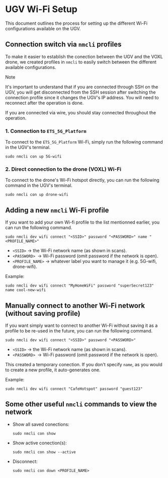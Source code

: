 # UGV Wi-Fi Setup
This document outlines the process for setting up the different Wi-Fi configurations available on the UGV.

## Connection switch via `nmcli` profiles

To make it easier to establish the conection between the UGV and the VOXL drone, we created profiles in `nmcli` to easily switch between the different available configurations.

> [!NOTE]
> It's important to understand that if you are connected through SSH on the UGV, you will get disconnected from the SSH session after switching the connection profile since it changes the UGV's IP address. You will need to reconnect after the operation is done.
>
> If you are connected via wire, you should stay connected throughout the operation.

### 1. Connection to `ETS_5G_Platform`

To connect to the `ETS_5G_Platform` Wi-Fi, simply run the following command in the UGV's terminal.

```shell
sudo nmcli con up 5G-wifi
```

### 2. Direct connection to the drone (VOXL) Wi-Fi

To connect to the drone's Wi-Fi hotspot directly, you can run the following command in the UGV's terminal.

```shell
sudo nmcli con up drone-wifi
```

## Adding a new `nmcli` Wi-Fi profile

If you want to add your own Wi-fi profile to the list mentionned earlier, you can run the following command.

```shell
sudo nmcli dev wifi connect "<SSID>" password "<PASSWORD>" name "<PROFILE_NAME>"
```

- `<SSID>` → the Wi-Fi network name (as shown in scans).
- `<PASSWORD> `→ Wi-Fi password (omit password if the network is open).
- `<PROFILE_NAME>` → whatever label you want to manage it (e.g. 5G-wifi, drone-wifi).

Example:
```shell
sudo nmcli dev wifi connect "MyHomeWiFi" password "superSecret123" name cool-new-wifi
```

## Manually connect to another Wi-Fi network (without saving profile)

If you want simply want to connect to another Wi-Fi without saving it as a profile to be re-used in the future, you can run the following command.

```shell
sudo nmcli dev wifi connect "<SSID>" password "<PASSWORD>"
```

- `<SSID>` → the Wi-Fi network name (as shown in scans).
- `<PASSWORD> `→ Wi-Fi password (omit password if the network is open).

This created a temporary conection. If you don't specify `name`, as you would to create a new profile, it auto-generates one.

Example:
```shell
sudo nmcli dev wifi connect "CafeHotspot" password "guest123"
```

## Some other useful `nmcli` commands to view the network

- Show all saved conections:
    ```shell
    sudo nmcli con show
    ```

- Show active conection(s):
    ```shell
    sudo nmcli con show --active
    ```

- Disconnect:
    ```shell
    sudo nmcli con down <PROFILE_NAME>
    ```
